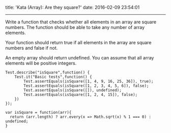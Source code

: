 title: 'Kata (Array): Are they square?'
date: 2016-02-09 23:54:01

---

Write a function that checks whether all elements in an array are square numbers. The function should be able to take any number of array elements.

Your function should return true if all elements in the array are square numbers and false if not.

An empty array should return undefined. You can assume that all array elements will be positive integers.

```
Test.describe("isSquare",function() {
    Test.it("Basic tests",function() {    
        Test.assertEquals(isSquare([1, 4, 9, 16, 25, 36]), true);
        Test.assertEquals(isSquare([1, 2, 3, 4, 5, 6]), false);
        Test.assertEquals(isSquare([]), undefined);
        Test.assertEquals(isSquare([1, 2, 4, 15]), false); 
    })
});
```

```
var isSquare = function(arr){
  return (arr.length) ? arr.every(x => Math.sqrt(x) % 1 === 0) : undefined;
}
```